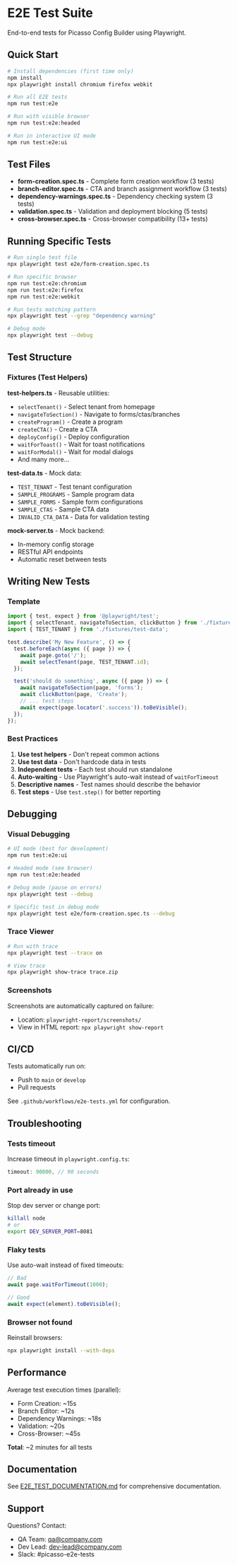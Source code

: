 # E2E Test Suite

End-to-end tests for Picasso Config Builder using Playwright.

## Quick Start

```bash
# Install dependencies (first time only)
npm install
npx playwright install chromium firefox webkit

# Run all E2E tests
npm run test:e2e

# Run with visible browser
npm run test:e2e:headed

# Run in interactive UI mode
npm run test:e2e:ui
```

## Test Files

- **form-creation.spec.ts** - Complete form creation workflow (3 tests)
- **branch-editor.spec.ts** - CTA and branch assignment workflow (3 tests)
- **dependency-warnings.spec.ts** - Dependency checking system (3 tests)
- **validation.spec.ts** - Validation and deployment blocking (5 tests)
- **cross-browser.spec.ts** - Cross-browser compatibility (13+ tests)

## Running Specific Tests

```bash
# Run single test file
npx playwright test e2e/form-creation.spec.ts

# Run specific browser
npm run test:e2e:chromium
npm run test:e2e:firefox
npm run test:e2e:webkit

# Run tests matching pattern
npx playwright test --grep "dependency warning"

# Debug mode
npx playwright test --debug
```

## Test Structure

### Fixtures (Test Helpers)

**test-helpers.ts** - Reusable utilities:
- `selectTenant()` - Select tenant from homepage
- `navigateToSection()` - Navigate to forms/ctas/branches
- `createProgram()` - Create a program
- `createCTA()` - Create a CTA
- `deployConfig()` - Deploy configuration
- `waitForToast()` - Wait for toast notifications
- `waitForModal()` - Wait for modal dialogs
- And many more...

**test-data.ts** - Mock data:
- `TEST_TENANT` - Test tenant configuration
- `SAMPLE_PROGRAMS` - Sample program data
- `SAMPLE_FORMS` - Sample form configurations
- `SAMPLE_CTAS` - Sample CTA data
- `INVALID_CTA_DATA` - Data for validation testing

**mock-server.ts** - Mock backend:
- In-memory config storage
- RESTful API endpoints
- Automatic reset between tests

## Writing New Tests

### Template

```typescript
import { test, expect } from '@playwright/test';
import { selectTenant, navigateToSection, clickButton } from './fixtures/test-helpers';
import { TEST_TENANT } from './fixtures/test-data';

test.describe('My New Feature', () => {
  test.beforeEach(async ({ page }) => {
    await page.goto('/');
    await selectTenant(page, TEST_TENANT.id);
  });

  test('should do something', async ({ page }) => {
    await navigateToSection(page, 'forms');
    await clickButton(page, 'Create');
    // ... test steps
    await expect(page.locator('.success')).toBeVisible();
  });
});
```

### Best Practices

1. **Use test helpers** - Don't repeat common actions
2. **Use test data** - Don't hardcode data in tests
3. **Independent tests** - Each test should run standalone
4. **Auto-waiting** - Use Playwright's auto-wait instead of `waitForTimeout`
5. **Descriptive names** - Test names should describe the behavior
6. **Test steps** - Use `test.step()` for better reporting

## Debugging

### Visual Debugging

```bash
# UI mode (best for development)
npm run test:e2e:ui

# Headed mode (see browser)
npm run test:e2e:headed

# Debug mode (pause on errors)
npx playwright test --debug

# Specific test in debug mode
npx playwright test e2e/form-creation.spec.ts --debug
```

### Trace Viewer

```bash
# Run with trace
npx playwright test --trace on

# View trace
npx playwright show-trace trace.zip
```

### Screenshots

Screenshots are automatically captured on failure:
- Location: `playwright-report/screenshots/`
- View in HTML report: `npx playwright show-report`

## CI/CD

Tests automatically run on:
- Push to `main` or `develop`
- Pull requests

See `.github/workflows/e2e-tests.yml` for configuration.

## Troubleshooting

### Tests timeout
Increase timeout in `playwright.config.ts`:
```typescript
timeout: 90000, // 90 seconds
```

### Port already in use
Stop dev server or change port:
```bash
killall node
# or
export DEV_SERVER_PORT=8081
```

### Flaky tests
Use auto-wait instead of fixed timeouts:
```typescript
// Bad
await page.waitForTimeout(1000);

// Good
await expect(element).toBeVisible();
```

### Browser not found
Reinstall browsers:
```bash
npx playwright install --with-deps
```

## Performance

Average test execution times (parallel):
- Form Creation: ~15s
- Branch Editor: ~12s
- Dependency Warnings: ~18s
- Validation: ~20s
- Cross-Browser: ~45s

**Total**: ~2 minutes for all tests

## Documentation

See [E2E_TEST_DOCUMENTATION.md](../E2E_TEST_DOCUMENTATION.md) for comprehensive documentation.

## Support

Questions? Contact:
- QA Team: qa@company.com
- Dev Lead: dev-lead@company.com
- Slack: #picasso-e2e-tests
